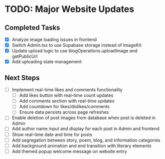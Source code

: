 # TODO: Major Website Updates

## Completed Tasks
- [x] Analyze image loading issues in frontend
- [x] Switch Admin.tsx to use Supabase storage instead of ImageKit
- [x] Update upload logic to use blogOperations.uploadImage and getPublicUrl
- [x] Add uploading state management

## Next Steps
- [ ] Implement real-time likes and comments functionality
  - [ ] Add likes button with real-time count updates
  - [ ] Add comments section with real-time updates
  - [ ] Add countdown for likes/dislikes/comments
  - [ ] Ensure data persists across page refreshes
- [ ] Enable deletion of post images from database when post is deleted in Admin
- [ ] Add author name input and display for each post in Admin and frontend
- [ ] Show real-time date and time for posts
- [ ] Add segregation between story, poem, blog, and information categories
- [ ] Add background animation and end transition with literary elements
- [ ] Add themed popup welcome message on website entry

